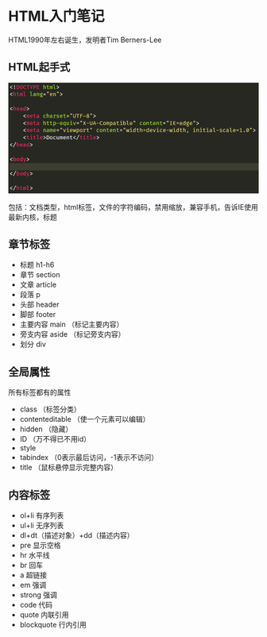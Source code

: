 # HTML入门笔记

HTML1990年左右诞生，发明者Tim Berners-Lee

## HTML起手式

![1663773281357](img/1663773281357.png)

包括：文档类型，html标签，文件的字符编码，禁用缩放，兼容手机，告诉IE使用最新内核，标题

## 章节标签

- 标题 h1-h6
- 章节 section
- 文章 article
- 段落 p
- 头部 header
- 脚部 footer
- 主要内容 main （标记主要内容）
- 旁支内容 aside （标记旁支内容）
- 划分 div

## 全局属性

所有标签都有的属性

- class （标签分类）
- contenteditable （使一个元素可以编辑）
- hidden （隐藏）
- ID （万不得已不用id）
- style
- tabindex （0表示最后访问，-1表示不访问）
- title （鼠标悬停显示完整内容）

## 内容标签

- ol+li 有序列表
- ul+li 无序列表
- dl+dt（描述对象）+dd（描述内容） 
- pre 显示空格
- hr 水平线
- br 回车
- a 超链接
- em 强调
- strong 强调
- code 代码
- quote 内联引用
- blockquote 行内引用
